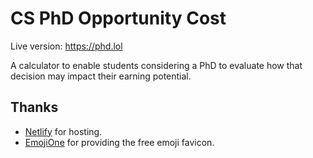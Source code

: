 # CS PhD Opportunity Cost

Live version: https://phd.lol

A calculator to enable students considering a PhD to evaluate how that decision may impact their earning potential.

## Thanks
- [Netlify](https://netlify.com) for hosting.
- [EmojiOne](https://www.emojione.com/) for providing the free emoji favicon.

